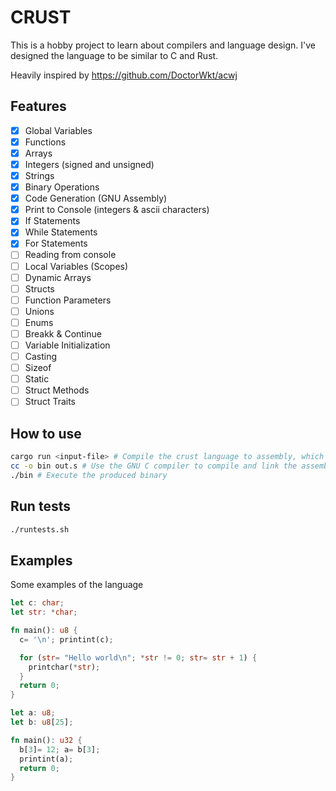 # CRUST

This is a hobby project to learn about compilers and language design. I've designed the language to be similar to C and Rust.

Heavily inspired by https://github.com/DoctorWkt/acwj

## Features

- [x] Global Variables
- [x] Functions
- [x] Arrays
- [x] Integers (signed and unsigned)
- [x] Strings
- [x] Binary Operations
- [x] Code Generation (GNU Assembly)
- [x] Print to Console (integers & ascii characters)
- [x] If Statements
- [x] While Statements
- [x] For Statements
- [ ] Reading from console
- [ ] Local Variables (Scopes)
- [ ] Dynamic Arrays
- [ ] Structs
- [ ] Function Parameters
- [ ] Unions
- [ ] Enums
- [ ] Breakk & Continue
- [ ] Variable Initialization
- [ ] Casting
- [ ] Sizeof
- [ ] Static
- [ ] Struct Methods
- [ ] Struct Traits

## How to use

```sh
cargo run <input-file> # Compile the crust language to assembly, which will be written to out.s
cc -o bin out.s # Use the GNU C compiler to compile and link the assembly code to an executable file
./bin # Execute the produced binary
```

## Run tests

```sh
./runtests.sh
```

## Examples

Some examples of the language

```rust
let c: char;
let str: *char;

fn main(): u8 {
  c= '\n'; printint(c);

  for (str= "Hello world\n"; *str != 0; str= str + 1) {
    printchar(*str);
  }
  return 0;
}
```

```rust
let a: u8;
let b: u8[25];

fn main(): u32 {
  b[3]= 12; a= b[3];
  printint(a);
  return 0;
}
```
